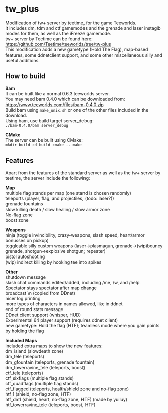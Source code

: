 # tw_plus
Modification of tw+ server by teetime, for the game Teeworlds.  
It includes dm, tdm and ctf gamemodes and the grenade and laser instagib modes for them, as well as the iFreeze gamemode.  
tw+ server by Teetime can be found here: https://github.com/Teetime/teeworlds/tree/tw-plus  
This modification adds a new gametype (Hold The Flag), map-based features, some ddnetclient support, and some other miscellaneous silly and useful additions.  

## How to build
**Bam**  
It can be built like a normal 0.6.3 teeworlds server.  
You may need bam 0.4.0 which can be downloaded from: https://www.teeworlds.com/files/bam-0.4.0.zip  
Build bam using <code>make_unix.sh</code> or one of the other files included in the download.  
Using bam, use build target server_debug:  
<code>./bam-0.4.0/bam server_debug</code>  

**CMake**  
The server can be built using CMake:  
<code>mkdir build
cd build
cmake ..
make</code>  

## Features
Apart from the features of the standard server as well as the tw+ server by teetime, the server include the following:  

**Map**  
multiple flag stands per map (one stand is chosen randomly)  
teleports (player, flag, and projectiles, (todo: laser?))  
grenade fountains  
slow killing death / slow healing / slow armor zone  
No-flag zone  
boost zone  

**Weapons**  
ninja (toggle invincibility, crazy-weapons, slash speed, heart/armor bonusses on pickup)  
toggleable silly custom weapons (laser->plasmagun, grenade->(wip)bouncy grenade, shotgun->explosive shotgun; repeater)  
pistol autoshooting  
(wip) indirect killing by hooking tee into spikes

**Other**  
shutdown message  
slash chat commands edited/added, including /me, /w, and /help  
Spectator stays spectator after map change  
broadcast \n (copied from DDnet)  
nicer log printing  
more types of characters in names allowed, like in ddnet  
end of round stats message  
DDnet client support (whisper, HUD)  
Experimental 64 player support (requires ddnet client)  
new gametype: Hold the flag (HTF); teamless mode where you gain points by holding the flag  

**Included Maps**  
included extra maps to show the new features:  
dm_island (slowdeath zone)  
dm_tele (teleports)  
dm_gfountain (teleports, grenade fountain)  
dm_towerravine_tele (teleports, boost)  
ctf_tele (teleports)  
ctf_sixflags (multiple flag stands)  
ctf_quadflags (multiple flag stands)  
ctf_flagged (teleports, health/shield zone and no-flag zone)  
htf_1 (shield, no-flag zone, HTF)  
htf_dm1 (shield, heart, no-flag zone, HTF) (made by yuiluy)  
htf_towerravine_tele (teleports, boost, HTF)  